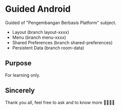 # Guided Android

Guided of "Pengembangan Berbasis Platform" subject.
- Layout (branch layout-xxxx)
- Menu (branch menu-xxxx)
- Shared Preferences (branch shared-preferences)
- Persistent Data (branch room-data)

## Purpose
For learning only.

## Sincerely
Thank you all, feel free to ask and to know more 👋🏻👋🏻
